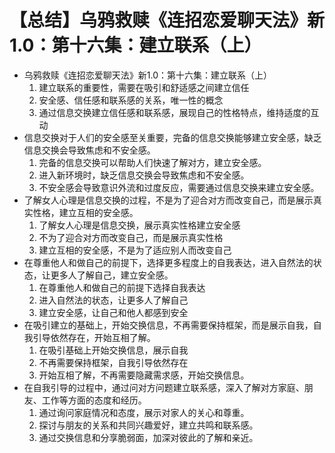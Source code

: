 # 【总结】乌鸦救赎《连招恋爱聊天法》新1.0：第十六集：建立联系（上）

-   乌鸦救赎《连招恋爱聊天法》新1.0：第十六集：建立联系（上）
    1.  建立联系的重要性，需要在吸引和舒适感之间建立信任
    2.  安全感、信任感和联系感的关系，唯一性的概念
    3.  通过信息交换建立信任感和联系感，展现自己的性格特点，维持适度的互动
-   信息交换对于人们的安全感至关重要，完备的信息交换能够建立安全感，缺乏信息交换会导致焦虑和不安全感。
    1.  完备的信息交换可以帮助人们快速了解对方，建立安全感。
    2.  进入新环境时，缺乏信息交换会导致焦虑和不安全感。
    3.  不安全感会导致意识外流和过度反应，需要通过信息交换来建立安全感。
-   了解女人心理是信息交换的过程，不是为了迎合对方而改变自己，而是展示真实性格，建立互相的安全感。
    1.  了解女人心理是信息交换，展示真实性格建立安全感
    2.  不为了迎合对方而改变自己，而是展示真实性格
    3.  建立互相的安全感，不是为了适应别人而改变自己
-   在尊重他人和做自己的前提下，选择更多程度上的自我表达，进入自然法的状态，让更多人了解自己，建立安全感。
    1.  在尊重他人和做自己的前提下选择自我表达
    2.  进入自然法的状态，让更多人了解自己
    3.  建立安全感，让自己和他人都感到安全
-   在吸引建立的基础上，开始交换信息，不再需要保持框架，而是展示自我，自我引导依然存在，开始互相了解。
    1.  在吸引基础上开始交换信息，展示自我
    2.  不再需要保持框架，自我引导依然存在
    3.  开始互相了解，不再需要隐藏需求感，开始交换信息。
-   在自我引导的过程中，通过问对方问题建立联系感，深入了解对方家庭、朋友、工作等方面的态度和经历。
    1.  通过询问家庭情况和态度，展示对家人的关心和尊重。
    2.  探讨与朋友的关系和共同兴趣爱好，建立共鸣和联系感。
    3.  通过交换信息和分享脆弱面，加深对彼此的了解和亲近。